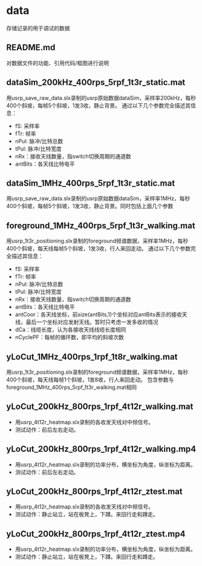 # data
存储记录的用于调试的数据

## README.md
对数据文件的功能、引用代码/框图进行说明

## dataSim_200kHz_400rps_5rpf_1t3r_static.mat 
用usrp_save_raw_data.slx录制的usrp原始数据dataSim，采样率200kHz，每秒400个斜坡，每帧5个斜坡，1发3收，静止背景。 
通过以下几个参数完全描述其信息： 
- fS: 采样率 
- fTr: 帧率 
- nPul: 脉冲/比特总数 
- tPul: 脉冲/比特宽度 
- nRx：接收天线数量，指switch切换周期的通道数 
- antBits：各天线比特电平 

## dataSim_1MHz_400rps_5rpf_1t3r_static.mat 
用usrp_save_raw_data.slx录制的usrp原始数据dataSim，采样率1MHz，每秒400个斜坡，每帧5个斜坡，1发3收，静止背景。同时包括上面几个参数 

## foreground_1MHz_400rps_5rpf_1t3r_walking.mat 
用usrp_1t3r_positioning.slx录制的foreground频谱数据，采样率1MHz，每秒400个斜坡，每天线每帧5个斜坡，1发3收，行人来回走动。 
通过以下几个参数完全描述其信息： 
- fS: 采样率 
- fTr: 帧率 
- nPul: 脉冲/比特总数 
- tPul: 脉冲/比特宽度 
- nRx：接收天线数量，指switch切换周期的通道数 
- antBits：各天线比特电平 
- antCoor：各天线坐标，前size(antBits,1)个坐标对应antBits表示的接收天线，最后一个坐标对应发射天线。暂时只考虑一发多收的情况 
- dCa：线缆长度，认为各接收天线线缆长度相同 
- nCyclePF：每帧的循环数，即平均的斜坡次数 
 
## yLoCut_1MHz_400rps_1rpf_1t8r_walking.mat 
 
用usrp_1t3r_positioning.slx录制的foreground频谱数据，采样率1MHz，每秒400个斜坡，每天线每帧1个斜坡，1发8收，行人来回走动。 
包含参数与foreground_1MHz_400rps_5rpf_1t3r_walking.mat相同 

## yLoCut_200kHz_800rps_1rpf_4t12r_walking.mat
- 用usrp_4t12r_heatmap.slx录制的各收发天线对中频信号。
- 测试动作：前后左右走动。

## yLoCut_200kHz_800rps_1rpf_4t12r_walking.mp4
- 用usrp_4t12r_heatmap.slx录制的功率分布，横坐标为角度，纵坐标为距离。
- 测试动作：前后左右走动。

## yLoCut_200kHz_800rps_1rpf_4t12r_ztest.mat
- 用usrp_4t12r_heatmap.slx录制的各收发天线对中频信号。
- 测试动作：静止站立，站在板凳上，下蹲。来回行走和蹲走。

## yLoCut_200kHz_800rps_1rpf_4t12r_ztest.mp4
- 用usrp_4t12r_heatmap.slx录制的功率分布，横坐标为角度，纵坐标为距离。
- 测试动作：静止站立，站在板凳上，下蹲。来回行走和蹲走。
